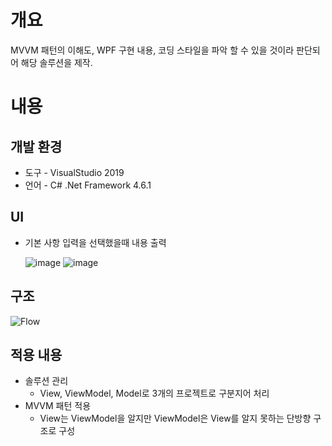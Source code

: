 # 개요

MVVM 패턴의 이해도, WPF 구현 내용, 코딩 스타일을 파악 할 수 있을 것이라 판단되어 해당 솔루션을 제작.

# 내용

## 개발 환경

* 도구 - VisualStudio 2019
* 언어 - C# .Net Framework 4.6.1

## UI

* 기본 사항 입력을 선택했을때 내용 출력

  ![image](https://user-images.githubusercontent.com/23272977/127709344-05e29c00-4dea-4d68-8e27-3bf9e0ff8e5b.png) ![image](https://user-images.githubusercontent.com/23272977/127709422-2c10dcbd-7bce-4e3b-aa62-fe57c385cf6c.png)

## 구조

  ![Flow](https://user-images.githubusercontent.com/23272977/127708940-7418300e-fd81-4503-a8d6-ea8c396649c3.png)

## 적용 내용

* 솔루션 관리
  * View, ViewModel, Model로 3개의 프로젝트로 구분지어 처리
* MVVM 패턴 적용
  * View는 ViewModel을 알지만 ViewModel은 View를 알지 못하는 단방향 구조로 구성
